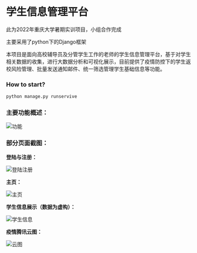 # 学生信息管理平台

此为2022年重庆大学暑期实训项目，小组合作完成

主要采用了python下的Django框架

本项目是面向高校辅导员及分管学生工作的老师的学生信息管理平台，基于对学生相关数据的收集，进行大数据分析和可视化展示，目前提供了疫情防控下的学生返校风险管理、批量发送通知邮件、统一筛选管理学生基础信息等功能。

### How to start?

~~~python
python manage.py runservive
~~~

### 主要功能概述：

![功能](https://github.com/jokersio-tsy/Student-Information-Management-Platform/tree/main/img/功能.png)

### 部分页面截图：

**登陆与注册：**

![登陆注册](https://github.com/jokersio-tsy/Student-Information-Management-Platform/tree/main/img/登陆注册.png)

**主页：**

![主页](https://github.com/jokersio-tsy/Student-Information-Management-Platform/tree/main/img/主页.png)

**学生信息展示（数据为虚构）：**

![学生信息](https://github.com/jokersio-tsy/Student-Information-Management-Platform/tree/main/img/学生信息.png)

**疫情腾讯云图：**

![云图](https://github.com/jokersio-tsy/Student-Information-Management-Platform/tree/main/img/云图.png)
